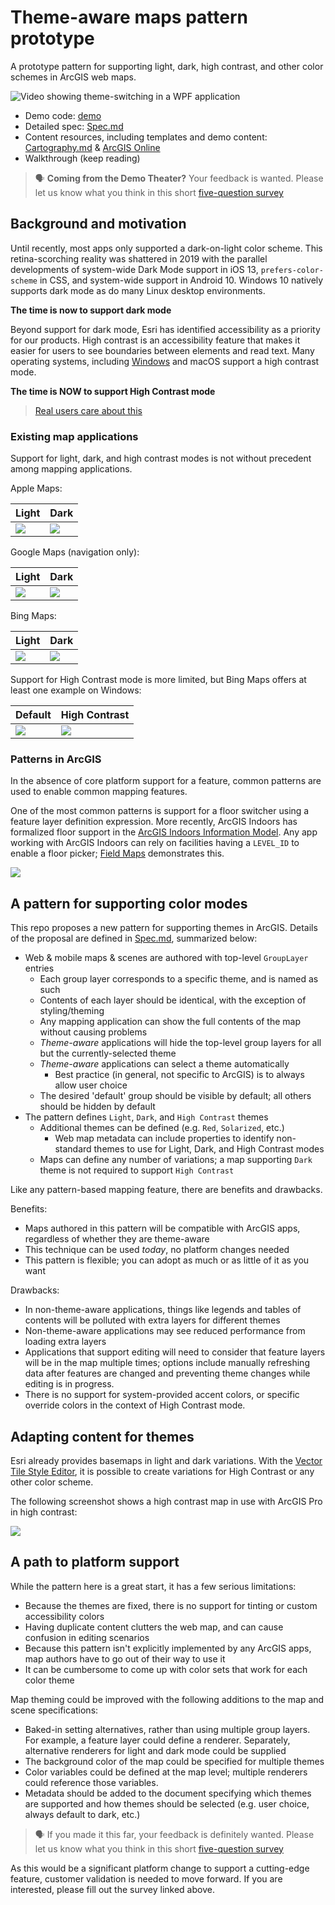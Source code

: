 # Theme-aware maps pattern prototype

A prototype pattern for supporting light, dark, high contrast, and other color schemes in ArcGIS web maps.

![Video showing theme-switching in a WPF application](./img/ThemeGif.gif)

* Demo code: [demo](./demo/)
* Detailed spec: [Spec.md](./Spec.md)
* Content resources, including templates and demo content: [Cartography.md](./Cartography.md) & [ArcGIS Online](https://arcgisruntime.maps.arcgis.com/home/search.html?t=content&q=tags%3A%22themes%22)
* Walkthrough (keep reading)

> 🗣 **Coming from the Demo Theater?** Your feedback is wanted. Please let us know what you think in this short [five-question survey](https://arcg.is/0e4Sq1
)

## Background and motivation

Until recently, most apps only supported a dark-on-light color scheme. This retina-scorching reality was shattered in 2019 with the parallel developments of system-wide Dark Mode support in iOS 13, `prefers-color-scheme` in CSS, and system-wide support in Android 10. Windows 10 natively supports dark mode as do many Linux desktop environments.

**The time is now to support dark mode**

Beyond support for dark mode, Esri has identified accessibility as a priority for our products. High contrast is an accessibility feature that makes it easier for users to see boundaries between elements and read text. Many operating systems, including [Windows](https://support.microsoft.com/en-us/windows/use-high-contrast-mode-in-windows-10-fedc744c-90ac-69df-aed5-c8a90125e696) and macOS support a high contrast mode. 

**The time is NOW to support High Contrast mode**

> [Real users care about this](https://www.reddit.com/r/Blind/comments/5n99av/google_maps_and_high_contrast/)

### Existing map applications

Support for light, dark, and high contrast modes is not without precedent among mapping applications.

Apple Maps:

| Light | Dark |
|---------|---------------|
| ![](./img/apple_light.png) | ![](./img/apple_dark.png) |

Google Maps (navigation only):

| Light | Dark |
|---------|---------------|
| ![](./img/google_light.png) | ![](./img/google_dark.png) |


Bing Maps:

| Light | Dark |
|---------|---------------|
| ![](./img/bing_light.png) | ![](./img/bing_dark.png) |

Support for High Contrast mode is more limited, but Bing Maps offers at least one example on Windows:

| Default | High Contrast |
|---------|---------------|
| ![](./img/bing_nocontrast.png) | ![](./img/bing_highcontrast.png) |

### Patterns in ArcGIS

In the absence of core platform support for a feature, common patterns are used to enable common mapping features.

One of the most common patterns is support for a floor switcher using a feature layer definition expression. More recently, ArcGIS Indoors has formalized floor support in the [ArcGIS Indoors Information Model](https://pro.arcgis.com/en/pro-app/help/data/indoors/arcgis-indoors-information-model.htm). Any app working with ArcGIS Indoors can rely on facilities having a `LEVEL_ID` to enable a floor picker; [Field Maps](https://www.esri.com/arcgis-blog/products/field-maps/field-mobility/whats-new-in-arcgis-field-maps-october-2020-beta-update/) demonstrates this.

![](https://www.esri.com/arcgis-blog/wp-content/uploads/2020/10/Indoors-1.png)

## A pattern for supporting color modes

This repo proposes a new pattern for supporting themes in ArcGIS. Details of the proposal are defined in [Spec.md](./Spec.md), summarized below:

* Web & mobile maps & scenes are authored with top-level `GroupLayer` entries
  * Each group layer corresponds to a specific theme, and is named as such
  * Contents of each layer should be identical, with the exception of styling/theming
  * Any mapping application can show the full contents of the map without causing problems
  * *Theme-aware* applications will hide the top-level group layers for all but the currently-selected theme
  * *Theme-aware* applications can select a theme automatically
    * Best practice (in general, not specific to ArcGIS) is to always allow user choice
  * The desired 'default' group should be visible by default; all others should be hidden by default
* The pattern defines `Light`, `Dark`, and `High Contrast` themes
  * Additional themes can be defined (e.g. `Red`, `Solarized`, etc.)
    * Web map metadata can include properties to identify non-standard themes to use for Light, Dark, and High Contrast modes
  * Maps can define any number of variations; a map supporting `Dark` theme is not required to support `High Contrast`

Like any pattern-based mapping feature, there are benefits and drawbacks.

Benefits:

* Maps authored in this pattern will be compatible with ArcGIS apps, regardless of whether they are theme-aware
* This technique can be used _today_, no platform changes needed
* This pattern is flexible; you can adopt as much or as little of it as you want

Drawbacks:

* In non-theme-aware applications, things like legends and tables of contents will be polluted with extra layers for different themes
* Non-theme-aware applications may see reduced performance from loading extra layers
* Applications that support editing will need to consider that feature layers will be in the map multiple times; options include manually refreshing data after features are changed and preventing theme changes while editing is in progress.
* There is no support for system-provided accent colors, or specific override colors in the context of High Contrast mode.

## Adapting content for themes

Esri already provides basemaps in light and dark variations. With the [Vector Tile Style Editor](https://developers.arcgis.com/vector-tile-style-editor/), it is possible to create variations for High Contrast or any other color scheme.

The following screenshot shows a high contrast map in use with ArcGIS Pro in high contrast:

![](./img/pro_high_contrast.png)

## A path to platform support

While the pattern here is a great start, it has a few serious limitations:

* Because the themes are fixed, there is no support for tinting or custom accessibility colors
* Having duplicate content clutters the web map, and can cause confusion in editing scenarios
* Because this pattern isn't explicitly implemented by any ArcGIS apps, map authors have to go out of their way to use it
* It can be cumbersome to come up with color sets that work for each color theme

Map theming could be improved with the following additions to the map and scene specifications:

* Baked-in setting alternatives, rather than using multiple group layers. For example, a feature layer could define a renderer. Separately, alternative renderers for light and dark mode could be supplied
* The background color of the map could be specified for multiple themes
* Color variables could be defined at the map level; multiple renderers could reference those variables.
* Metadata should be added to the document specifying which themes are supported and how themes should be selected (e.g. user choice, always default to dark, etc.)

> 🗣 If you made it this far, your feedback is definitely wanted. Please let us know what you think in this short [five-question survey](https://arcg.is/0e4Sq1
)

As this would be a significant platform change to support a cutting-edge feature, customer validation is needed to move forward. If you are interested, please fill out the survey linked above.
